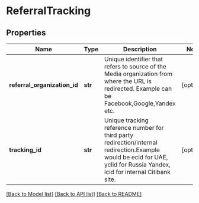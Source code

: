 # ReferralTracking

## Properties
Name | Type | Description | Notes
------------ | ------------- | ------------- | -------------
**referral_organization_id** | **str** | Unique identifier that refers to source of the Media organization from where the URL is redirected. Example can be Facebook,Google,Yandex etc. | [optional] 
**tracking_id** | **str** | Unique tracking reference number for third party redirection/internal redirection.Example would be ecid for UAE, yclid for Russia Yandex, icid for internal Citibank site. | [optional] 

[[Back to Model list]](../README.md#documentation-for-models) [[Back to API list]](../README.md#documentation-for-api-endpoints) [[Back to README]](../README.md)

